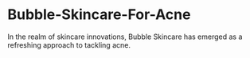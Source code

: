 # Bubble-Skincare-For-Acne
In the realm of skincare innovations, Bubble Skincare has emerged as a refreshing approach to tackling acne. 
